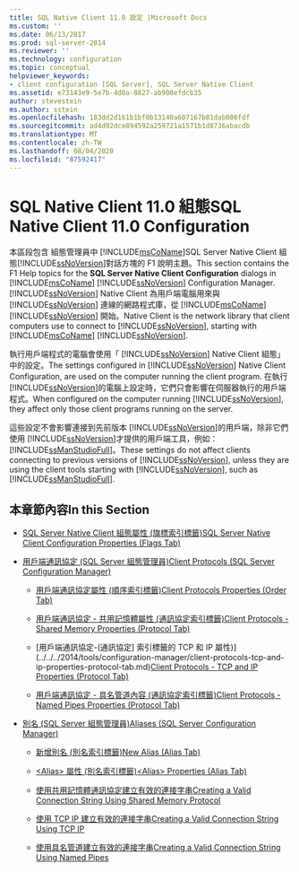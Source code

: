 ```yaml
---
title: SQL Native Client 11.0 設定 |Microsoft Docs
ms.custom: ''
ms.date: 06/13/2017
ms.prod: sql-server-2014
ms.reviewer: ''
ms.technology: configuration
ms.topic: conceptual
helpviewer_keywords:
- client configuration [SQL Server], SQL Server Native Client
ms.assetid: e73143e9-5e7b-4d0a-8827-ab900efdcb35
author: stevestein
ms.author: sstein
ms.openlocfilehash: 183dd2d161b1bf0b13140a607167b81dab086fdf
ms.sourcegitcommit: ad4d92dce894592a259721a1571b1d8736abacdb
ms.translationtype: MT
ms.contentlocale: zh-TW
ms.lasthandoff: 08/04/2020
ms.locfileid: "87592417"
---
```

# <a name="sql-native-client-110-configuration"></a><span data-ttu-id="150f6-102">SQL Native Client 11.0 組態</span><span class="sxs-lookup"><span data-stu-id="150f6-102">SQL Native Client 11.0 Configuration</span></span>
  <span data-ttu-id="150f6-103">本區段包含   組態管理員中 [!INCLUDE[msCoName](../../includes/msconame-md.md)]SQL Server Native Client 組態[!INCLUDE[ssNoVersion](../../includes/ssnoversion-md.md)]對話方塊的 F1 說明主題。</span><span class="sxs-lookup"><span data-stu-id="150f6-103">This section contains the F1 Help topics for the **SQL Server Native Client Configuration** dialogs in [!INCLUDE[msCoName](../../includes/msconame-md.md)] [!INCLUDE[ssNoVersion](../../includes/ssnoversion-md.md)] Configuration Manager.</span></span> [!INCLUDE[ssNoVersion](../../includes/ssnoversion-md.md)] <span data-ttu-id="150f6-104">Native Client 為用戶端電腦用來與 [!INCLUDE[ssNoVersion](../../includes/ssnoversion-md.md)] 連線的網路程式庫，從 [!INCLUDE[msCoName](../../includes/msconame-md.md)] [!INCLUDE[ssNoVersion](../../includes/ssnoversion-md.md)] 開始。</span><span class="sxs-lookup"><span data-stu-id="150f6-104">Native Client is the network library that client computers use to connect to [!INCLUDE[ssNoVersion](../../includes/ssnoversion-md.md)], starting with [!INCLUDE[msCoName](../../includes/msconame-md.md)] [!INCLUDE[ssNoVersion](../../includes/ssnoversion-md.md)].</span></span>  
  
 <span data-ttu-id="150f6-105">執行用戶端程式的電腦會使用「 [!INCLUDE[ssNoVersion](../../includes/ssnoversion-md.md)] Native Client 組態」中的設定。</span><span class="sxs-lookup"><span data-stu-id="150f6-105">The settings configured in [!INCLUDE[ssNoVersion](../../includes/ssnoversion-md.md)] Native Client Configuration, are used on the computer running the client program.</span></span> <span data-ttu-id="150f6-106">在執行 [!INCLUDE[ssNoVersion](../../includes/ssnoversion-md.md)]的電腦上設定時，它們只會影響在伺服器執行的用戶端程式。</span><span class="sxs-lookup"><span data-stu-id="150f6-106">When configured on the computer running [!INCLUDE[ssNoVersion](../../includes/ssnoversion-md.md)], they affect only those client programs running on the server.</span></span>  
  
 <span data-ttu-id="150f6-107">這些設定不會影響連接到先前版本 [!INCLUDE[ssNoVersion](../../includes/ssnoversion-md.md)]的用戶端，除非它們使用 [!INCLUDE[ssNoVersion](../../includes/ssnoversion-md.md)]才提供的用戶端工具，例如： [!INCLUDE[ssManStudioFull](../../includes/ssmanstudiofull-md.md)]。</span><span class="sxs-lookup"><span data-stu-id="150f6-107">These settings do not affect clients connecting to previous versions of [!INCLUDE[ssNoVersion](../../includes/ssnoversion-md.md)], unless they are using the client tools starting with [!INCLUDE[ssNoVersion](../../includes/ssnoversion-md.md)], such as [!INCLUDE[ssManStudioFull](../../includes/ssmanstudiofull-md.md)].</span></span>  
  
## <a name="in-this-section"></a><span data-ttu-id="150f6-108">本章節內容</span><span class="sxs-lookup"><span data-stu-id="150f6-108">In this Section</span></span>  
  
-   [<span data-ttu-id="150f6-109">SQL Server Native Client 組態屬性 &#40;旗標索引標籤&#41;</span><span class="sxs-lookup"><span data-stu-id="150f6-109">SQL Server Native Client Configuration Properties &#40;Flags Tab&#41;</span></span>](../../../2014/tools/configuration-manager/sql-server-native-client-configuration-properties-flags-tab.md)  
  
-   [<span data-ttu-id="150f6-110">用戶端通訊協定 &#40;SQL Server 組態管理員&#41;</span><span class="sxs-lookup"><span data-stu-id="150f6-110">Client Protocols &#40;SQL Server Configuration Manager&#41;</span></span>](../../relational-databases/sql-server-configuration-manager.md)  
  
    -   [<span data-ttu-id="150f6-111">用戶端通訊協定屬性 &#40;順序索引標籤&#41;</span><span class="sxs-lookup"><span data-stu-id="150f6-111">Client Protocols Properties &#40;Order Tab&#41;</span></span>](../../../2014/tools/configuration-manager/client-protocols-properties-order-tab.md)  
  
    -   [<span data-ttu-id="150f6-112">用戶端通訊協定 - 共用記憶體屬性 &#40;通訊協定索引標籤&#41;</span><span class="sxs-lookup"><span data-stu-id="150f6-112">Client Protocols - Shared Memory Properties &#40;Protocol Tab&#41;</span></span>](../../../2014/tools/configuration-manager/client-protocols-shared-memory-properties-protocol-tab.md)  
  
    -   <span data-ttu-id="150f6-113">[用戶端通訊協定-&#40;通訊協定] 索引標籤的 TCP 和 IP 屬性&#41;](../../../2014/tools/configuration-manager/client-protocols-tcp-and-ip-properties-protocol-tab.md)</span><span class="sxs-lookup"><span data-stu-id="150f6-113">[Client Protocols - TCP and IP Properties &#40;Protocol Tab&#41;](../../../2014/tools/configuration-manager/client-protocols-tcp-and-ip-properties-protocol-tab.md)</span></span>  
  
    -   [<span data-ttu-id="150f6-114">用戶端通訊協定 - 具名管道內容 &#40;通訊協定索引標籤&#41;</span><span class="sxs-lookup"><span data-stu-id="150f6-114">Client Protocols - Named Pipes Properties &#40;Protocol Tab&#41;</span></span>](../../../2014/tools/configuration-manager/client-protocols-named-pipes-properties-protocol-tab.md)  
  
-   [<span data-ttu-id="150f6-115">別名 &#40;SQL Server 組態管理員&#41;</span><span class="sxs-lookup"><span data-stu-id="150f6-115">Aliases &#40;SQL Server Configuration Manager&#41;</span></span>](../../../2014/tools/configuration-manager/aliases-sql-server-configuration-manager.md)  
  
    -   [<span data-ttu-id="150f6-116">新增別名 &#40;別名索引標籤&#41;</span><span class="sxs-lookup"><span data-stu-id="150f6-116">New Alias &#40;Alias Tab&#41;</span></span>](../../../2014/tools/configuration-manager/new-alias-alias-tab.md)  
  
    -   [<span data-ttu-id="150f6-117">&#60;Alias&#62; 屬性 &#40;別名索引標籤&#41;</span><span class="sxs-lookup"><span data-stu-id="150f6-117">&#60;Alias&#62; Properties &#40;Alias Tab&#41;</span></span>](../../../2014/tools/configuration-manager/alias-properties-alias-tab.md)  
  
    -   [<span data-ttu-id="150f6-118">使用共用記憶體通訊協定建立有效的連接字串</span><span class="sxs-lookup"><span data-stu-id="150f6-118">Creating a Valid Connection String Using Shared Memory Protocol</span></span>](../../../2014/tools/configuration-manager/creating-a-valid-connection-string-using-shared-memory-protocol.md)  
  
    -   [<span data-ttu-id="150f6-119">使用 TCP IP 建立有效的連接字串</span><span class="sxs-lookup"><span data-stu-id="150f6-119">Creating a Valid Connection String Using TCP IP</span></span>](../../../2014/tools/configuration-manager/creating-a-valid-connection-string-using-tcp-ip.md)  
  
    -   [<span data-ttu-id="150f6-120">使用具名管道建立有效的連接字串</span><span class="sxs-lookup"><span data-stu-id="150f6-120">Creating a Valid Connection String Using Named Pipes</span></span>](../../../2014/tools/configuration-manager/creating-a-valid-connection-string-using-named-pipes.md)  
  
  
